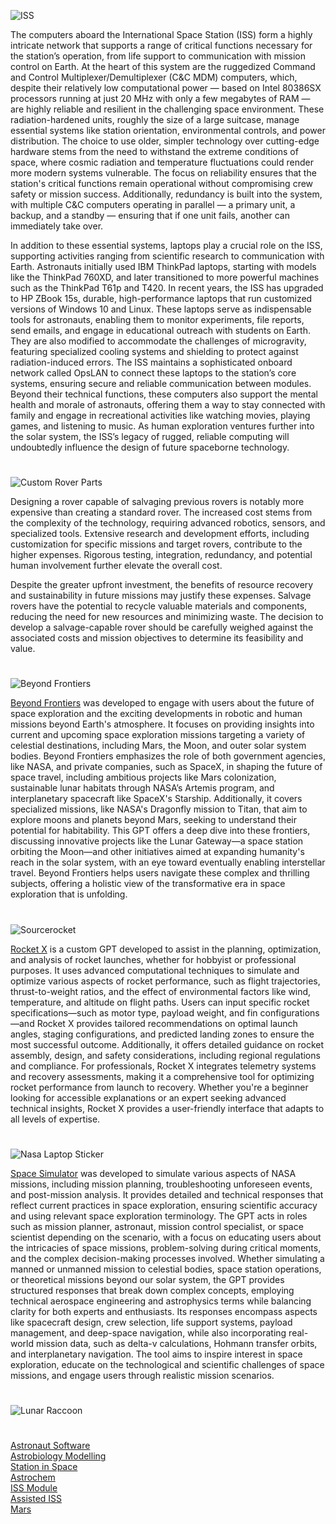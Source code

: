 ![ISS](https://github.com/user-attachments/assets/377f736d-3391-40a4-9b74-ccaba940c2d5)

The computers aboard the International Space Station (ISS) form a highly intricate network that supports a range of critical functions necessary for the station’s operation, from life support to communication with mission control on Earth. At the heart of this system are the ruggedized Command and Control Multiplexer/Demultiplexer (C&C MDM) computers, which, despite their relatively low computational power — based on Intel 80386SX processors running at just 20 MHz with only a few megabytes of RAM — are highly reliable and resilient in the challenging space environment. These radiation-hardened units, roughly the size of a large suitcase, manage essential systems like station orientation, environmental controls, and power distribution. The choice to use older, simpler technology over cutting-edge hardware stems from the need to withstand the extreme conditions of space, where cosmic radiation and temperature fluctuations could render more modern systems vulnerable. The focus on reliability ensures that the station's critical functions remain operational without compromising crew safety or mission success. Additionally, redundancy is built into the system, with multiple C&C computers operating in parallel — a primary unit, a backup, and a standby — ensuring that if one unit fails, another can immediately take over.

In addition to these essential systems, laptops play a crucial role on the ISS, supporting activities ranging from scientific research to communication with Earth. Astronauts initially used IBM ThinkPad laptops, starting with models like the ThinkPad 760XD, and later transitioned to more powerful machines such as the ThinkPad T61p and T420. In recent years, the ISS has upgraded to HP ZBook 15s, durable, high-performance laptops that run customized versions of Windows 10 and Linux. These laptops serve as indispensable tools for astronauts, enabling them to monitor experiments, file reports, send emails, and engage in educational outreach with students on Earth. They are also modified to accommodate the challenges of microgravity, featuring specialized cooling systems and shielding to protect against radiation-induced errors. The ISS maintains a sophisticated onboard network called OpsLAN to connect these laptops to the station’s core systems, ensuring secure and reliable communication between modules. Beyond their technical functions, these computers also support the mental health and morale of astronauts, offering them a way to stay connected with family and engage in recreational activities like watching movies, playing games, and listening to music. As human exploration ventures further into the solar system, the ISS’s legacy of rugged, reliable computing will undoubtedly influence the design of future spaceborne technology.

#

![Custom Rover Parts](https://github.com/user-attachments/assets/9c7abd41-eee1-4557-a89b-67ad6dc891aa)

Designing a rover capable of salvaging previous rovers is notably more expensive than creating a standard rover. The increased cost stems from the complexity of the technology, requiring advanced robotics, sensors, and specialized tools. Extensive research and development efforts, including customization for specific missions and target rovers, contribute to the higher expenses. Rigorous testing, integration, redundancy, and potential human involvement further elevate the overall cost.

Despite the greater upfront investment, the benefits of resource recovery and sustainability in future missions may justify these expenses. Salvage rovers have the potential to recycle valuable materials and components, reducing the need for new resources and minimizing waste. The decision to develop a salvage-capable rover should be carefully weighed against the associated costs and mission objectives to determine its feasibility and value.

#

![Beyond Frontiers](https://github.com/user-attachments/assets/5d9c3050-7cde-4b03-840b-09c010a84f45)

[Beyond Frontiers](https://chatgpt.com/g/g-67729e30f8b08191b3da2f0463a154c7-beyond-frontiers) was developed to engage with users about the future of space exploration and the exciting developments in robotic and human missions beyond Earth's atmosphere. It focuses on providing insights into current and upcoming space exploration missions targeting a variety of celestial destinations, including Mars, the Moon, and outer solar system bodies. Beyond Frontiers emphasizes the role of both government agencies, like NASA, and private companies, such as SpaceX, in shaping the future of space travel, including ambitious projects like Mars colonization, sustainable lunar habitats through NASA’s Artemis program, and interplanetary spacecraft like SpaceX's Starship. Additionally, it covers specialized missions, like NASA's Dragonfly mission to Titan, that aim to explore moons and planets beyond Mars, seeking to understand their potential for habitability. This GPT offers a deep dive into these frontiers, discussing innovative projects like the Lunar Gateway—a space station orbiting the Moon—and other initiatives aimed at expanding humanity's reach in the solar system, with an eye toward eventually enabling interstellar travel. Beyond Frontiers helps users navigate these complex and thrilling subjects, offering a holistic view of the transformative era in space exploration that is unfolding.

#

![Sourcerocket](https://github.com/user-attachments/assets/259ea091-a2bc-4662-b48e-3e586e6c0217)

[Rocket X](https://chatgpt.com/g/g-6777882825a48191acbc23268a64844d-rocket-x) is a custom GPT developed to assist in the planning, optimization, and analysis of rocket launches, whether for hobbyist or professional purposes. It uses advanced computational techniques to simulate and optimize various aspects of rocket performance, such as flight trajectories, thrust-to-weight ratios, and the effect of environmental factors like wind, temperature, and altitude on flight paths. Users can input specific rocket specifications—such as motor type, payload weight, and fin configurations—and Rocket X provides tailored recommendations on optimal launch angles, staging configurations, and predicted landing zones to ensure the most successful outcome. Additionally, it offers detailed guidance on rocket assembly, design, and safety considerations, including regional regulations and compliance. For professionals, Rocket X integrates telemetry systems and recovery assessments, making it a comprehensive tool for optimizing rocket performance from launch to recovery. Whether you're a beginner looking for accessible explanations or an expert seeking advanced technical insights, Rocket X provides a user-friendly interface that adapts to all levels of expertise.

#

![Nasa Laptop Sticker](https://github.com/user-attachments/assets/880d4183-f6f3-43ca-8d49-3f069c9a1321)

[Space Simulator](https://chatgpt.com/g/g-HiBjZs8sv-space-simulator) was developed to simulate various aspects of NASA missions, including mission planning, troubleshooting unforeseen events, and post-mission analysis. It provides detailed and technical responses that reflect current practices in space exploration, ensuring scientific accuracy and using relevant space exploration terminology. The GPT acts in roles such as mission planner, astronaut, mission control specialist, or space scientist depending on the scenario, with a focus on educating users about the intricacies of space missions, problem-solving during critical moments, and the complex decision-making processes involved. Whether simulating a manned or unmanned mission to celestial bodies, space station operations, or theoretical missions beyond our solar system, the GPT provides structured responses that break down complex concepts, employing technical aerospace engineering and astrophysics terms while balancing clarity for both experts and enthusiasts. Its responses encompass aspects like spacecraft design, crew selection, life support systems, payload management, and deep-space navigation, while also incorporating real-world mission data, such as delta-v calculations, Hohmann transfer orbits, and interplanetary navigation. The tool aims to inspire interest in space exploration, educate on the technological and scientific challenges of space missions, and engage users through realistic mission scenarios.

#

![Lunar Raccoon](https://github.com/user-attachments/assets/d6dc60e5-084a-49e8-9a18-11c382cfc752)

#

[Astronaut Software](https://chatgpt.com/g/g-F89U0wJa0-astronaut-software)
<br>
[Astrobiology Modelling](https://chatgpt.com/g/g-675ea3ac6b588191b85fb518b3e7a640-astrobiology-modelling)
<br>
[Station in Space](https://chatgpt.com/g/g-RhQ7LG2GQ-station-in-space)
<br>
[Astrochem](https://chatgpt.com/g/g-67e85194e1ec8191ae8b6371778e78c8-astrochem)
<br>
[ISS Module](https://chatgpt.com/g/g-6776da708084819182e560df751a84fa-iss-module)
<br>
[Assisted ISS](https://chatgpt.com/g/g-67aff86c79a88191b6d03e496c9e3080-assisted-iss)
<br>
[Mars](https://chatgpt.com/g/g-aLfw9aF2J-mars)
